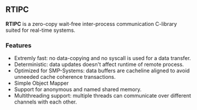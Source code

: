 ## RTIPC

**RTIPC** is a zero-copy wait-free inter-process communication C-library suited for real-time systems.

### Features
- Extremly fast: no data-copying and no syscall is used for a data transfer.
- Deterministic: data updates doesn't affect runtime of remote process.
- Optimized for SMP-Systems: data buffers are cacheline aligned to avoid unneeded cache coherence transactions.
- Simple Object Mapper
- Support for anonymous and named shared memory.
- Multithreading support: multiple threads can communicate over different channels with each other.
